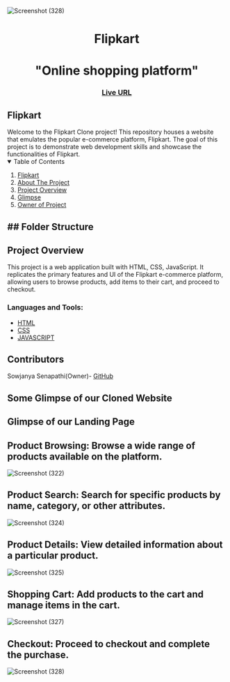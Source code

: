 ![Screenshot (328)](https://github.com/senapathisowjanya/flipkart/assets/119430125/21c9bd57-df63-4c78-9e15-8fce036f3947)<!-- PROJECT LOGO -->
<br />
<h1 align="center" >
    Flipkart
</h1>

<h1 align="center">"Online shopping platform"  </h1>

<h3 align="center">
	<a href="https://resilient-gaufre-31cc5b.netlify.app/" target="_blank">Live URL</a>
</h3>
<h2>Flipkart</h2>
Welcome to the Flipkart Clone project! This repository houses a website that emulates the popular e-commerce platform, Flipkart. The goal of this project is to demonstrate web development skills and showcase the functionalities of Flipkart.
  
<!-- TABLE OF CONTENTS -->
<details open="open">
  <summary>Table of Contents</summary>
  <ol>
	  <li><a href="#Flipkart">Flipkart</a></li>
    <li>
      <a href="#about-the-project">About The Project</a></li>
	  <li><a href="#Project-Overview">Project Overview</a></li>
    <li><a href="#Glimpse ">Glimpse </a></li>
	  <li><a href="#">Owner of Project</a></li>
  </ol>
</details>
<h2>## Folder Structure</h2>



<!-- ABOUT THE PROJECT -->

## Project Overview
This project is a web application built with HTML, CSS, JavaScript. It replicates the primary features and UI of the Flipkart e-commerce platform, allowing users to browse products, add items to their cart, and proceed to checkout.

<h3 align="left">Languages and Tools:</h3>
<ul>
<li><a href="#">HTML</a></li>
<li><a href="#">CSS</a></li>
<li><a href="#">JAVASCRIPT</a></li>
</ul>


## Contributors

Sowjanya Senapathi(Owner)- [GitHub](https://github.com/senapathisowjanya)


## Some Glimpse of our Cloned Website
## Glimpse of our Landing Page


## Product Browsing: Browse a wide range of products available on the platform.
![Screenshot (322)](https://github.com/senapathisowjanya/flipkart/assets/119430125/5a20eb30-59c1-4df0-bd65-f1306eea7c38)
## Product Search: Search for specific products by name, category, or other attributes.
![Screenshot (324)](https://github.com/senapathisowjanya/flipkart/assets/119430125/b25c3f93-ece1-450f-9a79-26589dbdb650)
## Product Details: View detailed information about a particular product.
![Screenshot (325)](https://github.com/senapathisowjanya/flipkart/assets/119430125/63fc7a09-9f8f-4605-9bb6-d3de6e6eeffe)
## Shopping Cart: Add products to the cart and manage items in the cart.
![Screenshot (327)](https://github.com/senapathisowjanya/flipkart/assets/119430125/bfa8a485-4d8f-4166-9d81-d85c17c1c64e)
## Checkout: Proceed to checkout and complete the purchase.
![Screenshot (328)](https://github.com/senapathisowjanya/flipkart/assets/119430125/f63ae6e4-082c-4591-837a-b7bc5e398acc)
